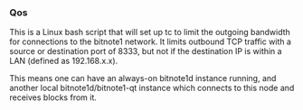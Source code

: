 ### Qos ###

This is a Linux bash script that will set up tc to limit the outgoing bandwidth for connections to the bitnote1 network. It limits outbound TCP traffic with a source or destination port of 8333, but not if the destination IP is within a LAN (defined as 192.168.x.x).

This means one can have an always-on bitnote1d instance running, and another local bitnote1d/bitnote1-qt instance which connects to this node and receives blocks from it.

